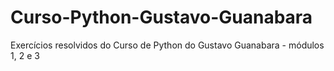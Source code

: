 # Curso-Python-Gustavo-Guanabara
Exercícios resolvidos do Curso de Python do Gustavo Guanabara - módulos 1, 2 e 3
